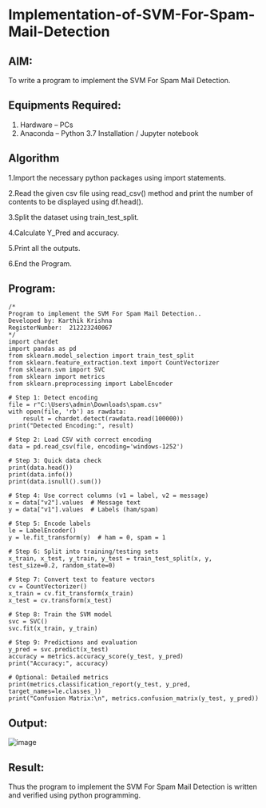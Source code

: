 
# Implementation-of-SVM-For-Spam-Mail-Detection

## AIM:
To write a program to implement the SVM For Spam Mail Detection.

## Equipments Required:
1. Hardware – PCs
2. Anaconda – Python 3.7 Installation / Jupyter notebook

## Algorithm
1.Import the necessary python packages using import statements.

2.Read the given csv file using read_csv() method and print the number of contents to be displayed using df.head().

3.Split the dataset using train_test_split.

4.Calculate Y_Pred and accuracy.

5.Print all the outputs.

6.End the Program.

## Program:
```
/*
Program to implement the SVM For Spam Mail Detection..
Developed by: Karthik Krishna 
RegisterNumber:  212223240067
*/
import chardet
import pandas as pd
from sklearn.model_selection import train_test_split
from sklearn.feature_extraction.text import CountVectorizer
from sklearn.svm import SVC
from sklearn import metrics
from sklearn.preprocessing import LabelEncoder

# Step 1: Detect encoding
file = r"C:\Users\admin\Downloads\spam.csv"
with open(file, 'rb') as rawdata:
    result = chardet.detect(rawdata.read(100000))
print("Detected Encoding:", result)

# Step 2: Load CSV with correct encoding
data = pd.read_csv(file, encoding='windows-1252')

# Step 3: Quick data check
print(data.head())
print(data.info())
print(data.isnull().sum())

# Step 4: Use correct columns (v1 = label, v2 = message)
x = data["v2"].values  # Message text
y = data["v1"].values  # Labels (ham/spam)

# Step 5: Encode labels
le = LabelEncoder()
y = le.fit_transform(y)  # ham = 0, spam = 1

# Step 6: Split into training/testing sets
x_train, x_test, y_train, y_test = train_test_split(x, y, test_size=0.2, random_state=0)

# Step 7: Convert text to feature vectors
cv = CountVectorizer()
x_train = cv.fit_transform(x_train)
x_test = cv.transform(x_test)

# Step 8: Train the SVM model
svc = SVC()
svc.fit(x_train, y_train)

# Step 9: Predictions and evaluation
y_pred = svc.predict(x_test)
accuracy = metrics.accuracy_score(y_test, y_pred)
print("Accuracy:", accuracy)

# Optional: Detailed metrics
print(metrics.classification_report(y_test, y_pred, target_names=le.classes_))
print("Confusion Matrix:\n", metrics.confusion_matrix(y_test, y_pred))
```

## Output:
![image](https://github.com/user-attachments/assets/5a7cafe3-a81c-44b2-afb1-593ac74c1a23)

## Result:
Thus the program to implement the SVM For Spam Mail Detection is written and verified using python programming.
